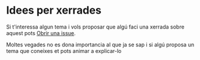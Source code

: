 # Idees per xerrades

Si t'interessa algun tema i vols proposar que algú faci una xerrada sobre aquest pots [Obrir una issue](https://github.com/pygrn/ideesxerrades/issues/new).

Moltes vegades no es dona importancia al que ja se sap i si algú proposa un tema que coneixes et pots animar a explicar-lo
